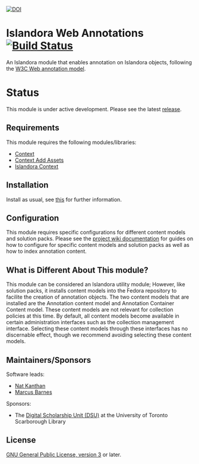 [![DOI](https://zenodo.org/badge/72134170.svg)](https://zenodo.org/badge/latestdoi/72134170)

# Islandora Web Annotations [![Build Status](https://travis-ci.org/digitalutsc/islandora_web_annotations.svg?branch=7.x )](https://travis-ci.org/digitalutsc/islandora_web_annotations)

An Islandora module that enables annotation on Islandora objects, following the [W3C Web annotation model](https://github.com/w3c/web-annotation).   

# Status
This module is under active development. Please see the latest [release](https://github.com/digitalutsc/islandora_web_annotations/releases).

## Requirements

This module requires the following modules/libraries:

* [Context](https://www.drupal.org/project/context)
* [Context Add Assets](https://www.drupal.org/project/context_addassets)
* [Islandora Context](https://github.com/mjordan/islandora_context)

## Installation

Install as usual, see [this](https://drupal.org/documentation/install/modules-themes/modules-7) for further information.

## Configuration

This module requires specific configurations for different content models and solution packs.  Please see the [project wiki documentation](https://github.com/digitalutsc/islandora_web_annotations/wiki) for guides on how to configure for specific content models and solution packs as well as how to index annotation content.

## What is Different About This module?

This module can be considered an Islandora utility module; However, like solution packs, it installs content models into the Fedora repository to facilite the creation of annotation objects. The two content models that are installed are the Annotation content model and Annotation Container Content model.  These content models are not relevant for collection policies at this time.  By default, all content models become available in certain administration interfaces such as the collection management interface.  Selecting these content models through these interfaces has no discernable effect, though we recommend avoiding selecting these content models.

## Maintainers/Sponsors
Software leads:
* [Nat Kanthan](https://github.com/Natkeeran)
* [Marcus Barnes](https://github.com/MarcusBarnes)

Sponsors:
* The [Digital Scholarship Unit (DSU)](https://www.utsc.utoronto.ca/digitalscholarship/) at the University of Toronto Scarborough Library

## License

[GNU General Public License, version 3](http://www.gnu.org/licenses/gpl-3.0.txt) or later.
